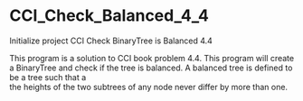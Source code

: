 # CCI_Check_Balanced_4_4
Initialize project CCI Check BinaryTree is Balanced 4.4

This program is a solution to CCI book problem 4.4. This program will create a BinaryTree
and check if the tree is balanced. A balanced tree is defined to be a tree such that a   
the heights of the two subtrees of any node never differ by more than one.               
